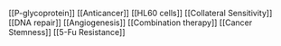 [[P-glycoprotein]]
[[Anticancer]]
[[HL60 cells]]
[[Collateral Sensitivity]]
[[DNA repair]]
[[Angiogenesis]]
[[Combination therapy]]
[[Cancer Stemness]]
[[5-Fu Resistance]]
